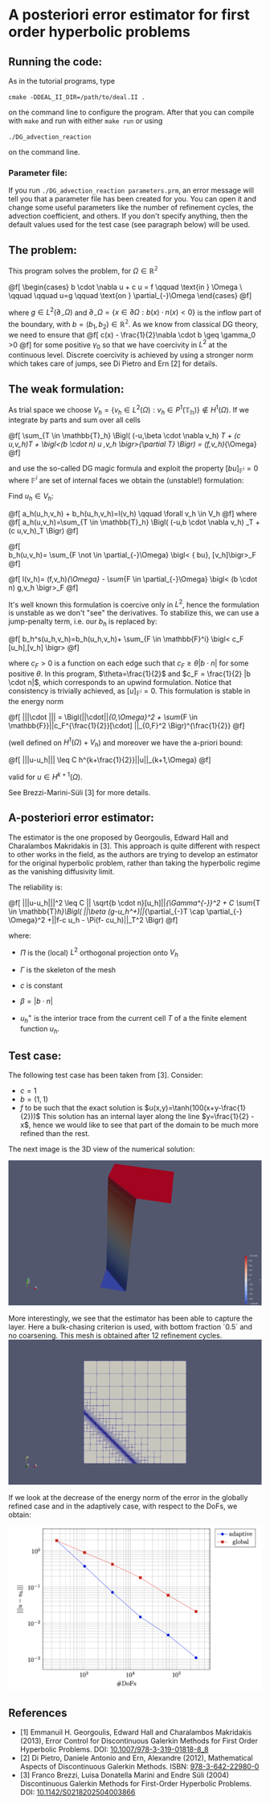 # A posteriori error estimator for first order hyperbolic problems


## Running the code:

As in the tutorial programs, type 

`cmake -DDEAL_II_DIR=/path/to/deal.II .` 

on the command line to configure the program. After that you can compile with `make` and run with either `make run` or using 

`./DG_advection_reaction`

on the command line. 

### Parameter file:

If you run `./DG_advection_reaction parameters.prm`, an error message will tell you that a parameter file has been created for you. You can open it and change some useful parameters like the number of refinement cycles, the advection coefficient, and others. If you don't specify anything, then the default values used for the test case (see paragraph below) will be used.




## The problem:
This program solves the problem, for $\Omega \in \mathbb{R^2}$

@f[
\begin{cases} b \cdot \nabla u + c u = f \qquad  \text{in } \Omega \\
\qquad \qquad u=g \qquad \text{on } \partial_{-}\Omega \end{cases}
@f]

where $g \in L^2(\partial_{-}\Omega)$ and $\partial_{-}\Omega=\{ x \in
\partial \Omega: b(x)\cdot n(x) <0\}$ is the inflow part of the
boundary, with $b=(b_1,b_2) \in \mathbb{R^2}$. As we know from
classical DG theory, we need to ensure that 
@f[
c(x) - \frac{1}{2}\nabla \cdot b \geq \gamma_0 >0
@f]
for some positive $\gamma_0$ so that we have coercivity in $L^2$ at the continuous level. Discrete coercivity is achieved by using a stronger norm which takes care of jumps, see Di Pietro and Ern [2] for details.


## The weak formulation:



As trial space we choose $V_h = \{ v_h \in L^2(\Omega): v_h \in P^1(\mathbb{T_h})\} \notin H^1(\Omega)$. If we integrate by parts and sum over all cells

@f[
\sum_{T \in \mathbb{T}_h} \Bigl( (-u,\beta \cdot \nabla v_h) _T + (c
u,v_h)_T + \bigl<(b \cdot n) u ,v_h \bigr>_{\partial T} \Bigr) =
(f,v_h)_{\Omega}
@f]

and use the so-called DG magic formula and exploit the property $[bu]_{\mathbb{F}^i} = 0$ where $\mathbb{F}^i$ are set of internal faces we obtain the (unstable!) formulation:

Find $u_h \in V_h$: 

@f[
    a_h(u_h,v_h) + b_h(u_h,v_h)=l(v_h) \qquad \forall v_h \in V_h
@f]
where
@f[
a_h(u,v_h)=\sum_{T \in \mathbb{T}_h} \Bigl( (-u,b \cdot \nabla v_h) _T + (c u,v_h)_T \Bigr)
@f]

@f[    
b_h(u,v_h)= \sum_{F \not \in \partial_{-}\Omega} \bigl< \{ bu\}, [v_h]\bigr>_F 
@f]

@f[
    l(v_h)= (f,v_h)_{\Omega} - \sum_{F \in \partial_{-}\Omega} \bigl< (b \cdot n) g,v_h \bigr>_F
@f]

It's well known this formulation is coercive only in $L^2$, hence the formulation is unstable as we don't "see" the derivatives. To stabilize this, we can use a jump-penalty term, i.e. our $b_h$ is replaced by:

@f[
b_h^s(u_h,v_h)=b_h(u_h,v_h)+ \sum_{F \in \mathbb{F}^i} \bigl< c_F
[u_h],[v_h]  \bigr> 
@f]

where $c_F>0$ is a function on each edge such that $c_F \geq \theta |b \cdot n|$ for some positive $\theta$. In this program, $\theta=\frac{1}{2}$ and $c_F = \frac{1}{2} |b \cdot n|$, which corresponds to an upwind formulation. Notice that consistency is trivially achieved, as $[u]_{\mathbb{F}^i} =0$. This formulation is stable in the energy norm 

@f[
    |||\cdot ||| = \Bigl(||\cdot||_{0,\Omega}^2 + \sum_{F \in
    \mathbb{F}}||c_F^{\frac{1}{2}}[\cdot] ||_{0,F}^2
    \Bigr)^{\frac{1}{2}}
@f]

(well defined on $H^1(\Omega) + V_h$) and moreover we have the a-priori bound:

@f[
|||u-u_h||| \leq C h^{k+\frac{1}{2}}||u||_{k+1,\Omega} 
@f]

valid for $u \in H^{k+1}(\Omega)$.

See Brezzi-Marini-Süli [3] for more details.



## A-posteriori error estimator:

The estimator is the one proposed by Georgoulis, Edward Hall and Charalambos Makridakis in [3]. This approach is quite different with respect to other works in the field, as the authors are trying to develop an estimator for the original hyperbolic problem, rather than taking the hyperbolic regime as the vanishing diffusivity limit.

The reliability is:

@f[
|||u-u_h|||^2 \leq  C || \sqrt{b \cdot n}[u_h]||_{\Gamma^{-}}^2 + C
\sum_{T \in \mathbb{T}_h}\Bigl( ||\beta (g-u_h^+)||_{\partial_{-}T
\cap \partial_{-} \Omega}^2 +||f-c u_h - \Pi(f- cu_h)||_T^2 \Bigr)
@f]

where:

- $\Pi$ is the (local) $L^2$ orthogonal projection onto $V_h$

- $\Gamma$ is the skeleton of the mesh

- $c$ is constant

- $\beta = |b \cdot n|$

- $u_h^+$ is the interior trace from the current cell $T$ of a the finite element function $u_h$.



## Test case:

The following test case has been taken from [3]. Consider:
- $c=1$ 
- $b=(1,1)$ 
- $f$ to be such that the exact solution is $u(x,y)=\tanh(100(x+y-\frac{1}{2}))$
This solution has an internal layer along the line $y=\frac{1}{2} -x$, hence we would like to see that part of the domain to be much more refined than the rest.

The next image is the 3D view of the numerical solution:

![Screenshot](doc/images/warp_by_scalar_solution_layer.png)

More interestingly, we see that the estimator has been able to capture the layer. Here a bulk-chasing criterion is used, with bottom fraction ´0.5´ and no coarsening. This mesh is obtained after 12 refinement cycles.
![Screenshot](doc/images/refined_mesh_internal_layer.png)


If we look at the decrease of the energy norm of the error in the globally refined case and in the adaptively case, with respect to the DoFs, we obtain:

![Screenshot](doc/images/adaptive_vs_global_refinement.png)

## References 
* [1] Emmanuil H. Georgoulis, Edward Hall and Charalambos Makridakis (2013), Error Control for Discontinuous Galerkin Methods for First Order Hyperbolic Problems. DOI: [10.1007/978-3-319-01818-8_8
](https://link.springer.com/chapter/10.1007%2F978-3-319-01818-8_8)
* [2] Di Pietro, Daniele Antonio and Ern, Alexandre (2012), Mathematical Aspects of Discontinuous Galerkin Methods. ISBN: [978-3-642-22980-0](https://www.springer.com/gp/book/9783642229794)
* [3] Franco Brezzi, Luisa Donatella Marini and Endre Süli (2004) Discontinuous Galerkin Methods for First-Order Hyperbolic Problems. DOI: [10.1142/S0218202504003866](https://doi.org/10.1142/S0218202504003866)
